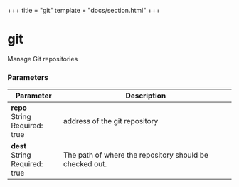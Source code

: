 +++
title = "git"
template = "docs/section.html"
+++

# git

Manage Git repositories

### Parameters

| Parameter      | Description |
| -------------- | ----------- |
| **repo** <br> String <br>Required: true | address of the git repository |
| **dest** <br> String <br>Required: true | The path of where the repository should be checked out. |
